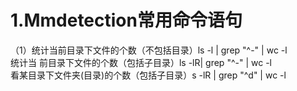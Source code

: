 # 1.Mmdetection常用命令语句
（1）统计当前目录下文件的个数（不包括目录）ls -l | grep "^-" | wc -l<br>统计当    前目录下文件的个数（包括子目录）ls -lR| grep "^-" | wc -l<br>看某目录下文件夹(目录)的个数（包括子目录）s -lR | grep "^d" | wc -l<br>
